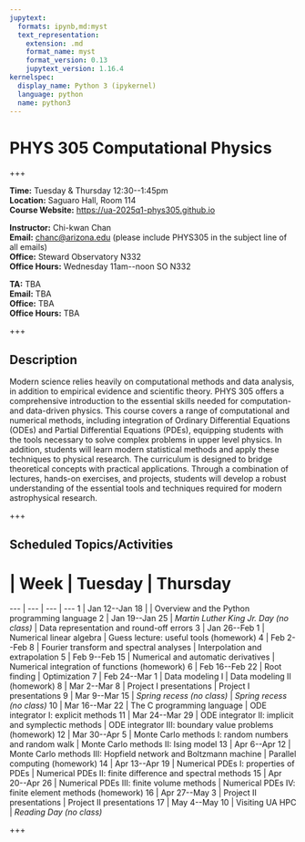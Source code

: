 ```yaml
---
jupytext:
  formats: ipynb,md:myst
  text_representation:
    extension: .md
    format_name: myst
    format_version: 0.13
    jupytext_version: 1.16.4
kernelspec:
  display_name: Python 3 (ipykernel)
  language: python
  name: python3
---
```


# PHYS 305 Computational Physics

+++

**Time:** Tuesday & Thursday 12:30--1:45pm  
**Location:** Saguaro Hall, Room 114  
**Course Website:** https://ua-2025q1-phys305.github.io

**Instructor:** Chi-kwan Chan  
**Email:** chanc@arizona.edu (please include PHYS305 in the subject line of all emails)  
**Office:** Steward Observatory N332  
**Office Hours:** Wednesday 11am--noon SO N332

**TA:** TBA  
**Email:** TBA  
**Office:** TBA  
**Office Hours:** TBA

+++

## Description

Modern science relies heavily on computational methods and data
analysis, in addition to empirical evidence and scientific theory.
PHYS 305 offers a comprehensive introduction to the essential skills
needed for computation- and data-driven physics.
This course covers a range of computational and numerical methods,
including integration of Ordinary Differential Equations (ODEs) and
Partial Differential Equations (PDEs), equipping students with the
tools necessary to solve complex problems in upper level physics.
In addition, students will learn modern statistical methods and apply
these techniques to physical research.
The curriculum is designed to bridge theoretical concepts with
practical applications.
Through a combination of lectures, hands-on exercises, and projects,
students will develop a robust understanding of the essential tools
and techniques required for modern astrophysical research.

+++

## Scheduled Topics/Activities

#  | Week | Tuesday | Thursday
--- | --- | --- | ---
1  | Jan 12--Jan 18 |                                                                 | Overview and the Python programming language
2  | Jan 19--Jan 25 | *Martin Luther King Jr. Day (no class)*                         | Data representation and round-off errors
3  | Jan 26--Feb  1 | Numerical linear algebra                                        | Guess lecture: useful tools (homework)
4  | Feb  2--Feb  8 | Fourier transform and spectral analyses                         | Interpolation and extrapolation
5  | Feb  9--Feb 15 | Numerical and automatic derivatives                             | Numerical integration of functions (homework)
6  | Feb 16--Feb 22 | Root finding                                                    | Optimization
7  | Feb 24--Mar  1 | Data modeling I                                                 | Data modeling II (homework)
8  | Mar  2--Mar  8 | Project I presentations                                         | Project I presentations
9  | Mar  9--Mar 15 | *Spring recess (no class)*                                      | *Spring recess (no class)*
10 | Mar 16--Mar 22 | The C programming language                                      | ODE integrator I: explicit methods
11 | Mar 24--Mar 29 | ODE integrator II: implicit and symplectic methods              | ODE integrator III: boundary value problems (homework)
12 | Mar 30--Apr  5 | Monte Carlo methods I: random numbers and random walk           | Monte Carlo methods II: Ising model
13 | Apr  6--Apr 12 | Monte Carlo methods III: Hopfield network and Boltzmann machine | Parallel computing (homework)
14 | Apr 13--Apr 19 | Numerical PDEs I: properties of PDEs                            | Numerical PDEs II: finite difference and spectral methods
15 | Apr 20--Apr 26 | Numerical PDEs III: finite volume methods                       | Numerical PDEs IV: finite element methods (homework)
16 | Apr 27--May  3 | Project II presentations                                        | Project II presentations
17 | May  4--May 10 | Visiting UA HPC                                                 | *Reading Day (no class)*

+++

```{tableofcontents}
```
